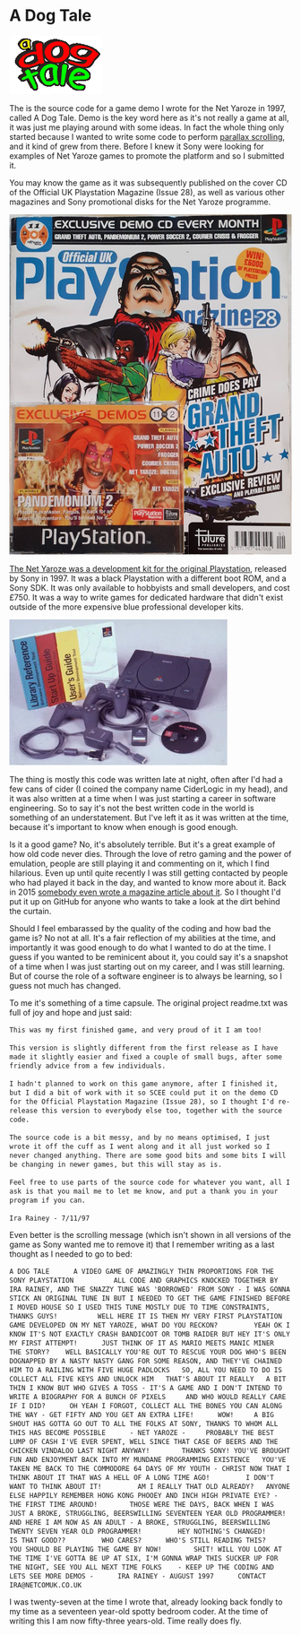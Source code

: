 # A Dog Tale

![Logo](./assets/img/logo.png)

The is the source code for a game demo I wrote for the Net Yaroze in 1997, called A Dog Tale. Demo is the key word here as it's not really a game at all, it was just me playing around with some ideas. In fact the whole thing only started because I wanted to write some code to perform [parallax scrolling](https://en.wikipedia.org/wiki/Parallax_scrolling), and it kind of grew from there. Before I knew it Sony were looking for examples of Net Yaroze games to promote the platform and so I submitted it.

You may know the game as it was subsequently published on the cover CD of the Official UK Playstation Magazine (Issue 28), as well as various other magazines and Sony promotional disks for the Net Yaroze programme.

![Logo](./assets/img/magazine.jpg)

[The Net Yaroze was a development kit for the original Playstation](https://www.eurogamer.net/the-story-of-yaroze-sonys-first-indie-push), released by Sony in 1997. It was a black Playstation with a different boot ROM, and a Sony SDK. It was only available to hobbyists and small developers, and cost £750. It was a way to write games for dedicated hardware that didn't exist outside of the more expensive blue professional developer kits.

![Kit](./assets/img/the_net_yaroze_system.png)

The thing is mostly this code was written late at night, often after I'd had a few cans of cider (I coined the company name CiderLogic in my head), and it was also written at a time when I was just starting a career in software engineering. So to say it's not the best written code in the world is something of an understatement. But I've left it as it was written at the time, because it's important to know when enough is good enough.

Is it a good game? No, it's absolutely terrible. But it's a great example of how old code never dies. Through the love of retro gaming and the power of emulation, people are still playing it and commenting on it, which I find hilarious. Even up until quite recently I was still getting contacted by people who had played it back in the day, and wanted to know more about it. Back in 2015 [somebody even wrote a magazine article about it](https://killscreen.com/previously/articles/dog-tale-or-death-mystery/). So I thought I'd put it up on GitHub for anyone who wants to take a look at the dirt behind the curtain.

Should I feel embarassed by the quality of the coding and how bad the game is? No not at all. It's a fair reflection of my abilities at the time, and importantly it was good enough to do what I wanted to do at the time. I guess if you wanted to be reminicent about it, you could say it's a snapshot of a time when I was just starting out on my career, and I was still learning. But of course the role of a software engineer is to always be learning, so I guess not much has changed.

To me it's something of a time capsule. The original project readme.txt was full of joy and hope and just said:

```text
This was my first finished game, and very proud of it I am too!

This version is slightly different from the first release as I have made it slightly easier and fixed a couple of small bugs, after some friendly advice from a few individuals.

I hadn't planned to work on this game anymore, after I finished it, but I did a bit of work with it so SCEE could put it on the demo CD for the Official Playstation Magazine (Issue 28), so I thought I'd re- release this version to everybody else too, together with the source code.

The source code is a bit messy, and by no means optimised, I just wrote it off the cuff as I went along and it all just worked so I never changed anything. There are some good bits and some bits I will be changing in newer games, but this will stay as is.

Feel free to use parts of the source code for whatever you want, all I ask is that you mail me to let me know, and put a thank you in your program if you can.

Ira Rainey - 7/11/97
```

Even better is the scrolling message (which isn't shown in all versions of the game as Sony wanted me to remove it) that I remember writing as a last thought as I needed to go to bed:

```text
A DOG TALE      A VIDEO GAME OF AMAZINGLY THIN PROPORTIONS FOR THE SONY PLAYSTATION          ALL CODE AND GRAPHICS KNOCKED TOGETHER BY IRA RAINEY, AND THE SNAZZY TUNE WAS 'BORROWED' FROM SONY - I WAS GONNA STICK AN ORIGINAL TUNE IN BUT I NEEDED TO GET THE GAME FINISHED BEFORE I MOVED HOUSE SO I USED THIS TUNE MOSTLY DUE TO TIME CONSTRAINTS, THANKS GUYS!          WELL HERE IT IS THEN MY VERY FIRST PLAYSTATION GAME DEVELOPED ON MY NET YAROZE, WHAT DO YOU RECKON?         YEAH OK I KNOW IT'S NOT EXACTLY CRASH BANDICOOT OR TOMB RAIDER BUT HEY IT'S ONLY MY FIRST ATTEMPT!      JUST THINK OF IT AS MARIO MEETS MANIC MINER            THE STORY?    WELL BASICALLY YOU'RE OUT TO RESCUE YOUR DOG WHO'S BEEN DOGNAPPED BY A NASTY NASTY GANG FOR SOME REASON, AND THEY'VE CHAINED HIM TO A RAILING WITH FIVE HUGE PADLOCKS   SO, ALL YOU NEED TO DO IS COLLECT ALL FIVE KEYS AND UNLOCK HIM   THAT'S ABOUT IT REALLY   A BIT THIN I KNOW BUT WHO GIVES A TOSS - IT'S A GAME AND I DON'T INTEND TO WRITE A BIOGRAPHY FOR A BUNCH OF PIXELS     AND WHO WOULD REALLY CARE IF I DID?      OH YEAH I FORGOT, COLLECT ALL THE BONES YOU CAN ALONG THE WAY - GET FIFTY AND YOU GET AN EXTRA LIFE!      WOW!     A BIG SHOUT HAS GOTTA GO OUT TO ALL THE FOLKS AT SONY, THANKS TO WHOM ALL THIS HAS BECOME POSSIBLE      - NET YAROZE -     PROBABLY THE BEST LUMP OF CASH I'VE EVER SPENT, WELL SINCE THAT CASE OF BEERS AND THE CHICKEN VINDALOO LAST NIGHT ANYWAY!        THANKS SONY! YOU'VE BROUGHT FUN AND ENJOYMENT BACK INTO MY MUNDANE PROGRAMMING EXISTENCE   YOU'VE TAKEN ME BACK TO THE COMMODORE 64 DAYS OF MY YOUTH - CHRIST NOW THAT I THINK ABOUT IT THAT WAS A HELL OF A LONG TIME AGO!         I DON'T WANT TO THINK ABOUT IT!         AM I REALLY THAT OLD ALREADY?   ANYONE ELSE HAPPILY REMEMBER HONG KONG PHOOEY AND INCH HIGH PRIVATE EYE? - THE FIRST TIME AROUND!        THOSE WERE THE DAYS, BACK WHEN I WAS JUST A BROKE, STRUGGLING, BEERSWILLING SEVENTEEN YEAR OLD PROGRAMMER!      AND HERE I AM NOW AS AN ADULT - A BROKE, STRUGGLING, BEERSWILLING TWENTY SEVEN YEAR OLD PROGRAMMER!         HEY NOTHING'S CHANGED!       IS THAT GOOD??         WHO CARES?      WHO'S STILL READING THIS?      YOU SHOULD BE PLAYING THE GAME BY NOW!        SHIT! WILL YOU LOOK AT THE TIME I'VE GOTTA BE UP AT SIX, I'M GONNA WRAP THIS SUCKER UP FOR THE NIGHT, SEE YOU ALL NEXT TIME FOLKS    - KEEP UP THE CODING AND LETS SEE MORE DEMOS -      IRA RAINEY - AUGUST 1997      CONTACT IRA@NETCOMUK.CO.UK   
```
I was twenty-seven at the time I wrote that, already looking back fondly to my time as a seventeen year-old spotty bedroom coder. At the time of writing this I am now fifty-three years-old. Time really does fly.